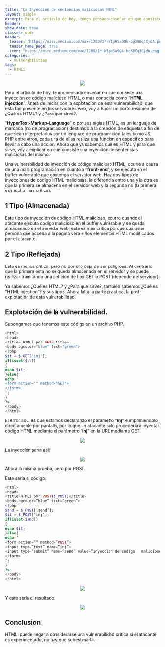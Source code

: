 ```yaml
---
title: "La Inyección de sentencias maliciosas HTML"
layout: single
excerpt: Para el articulo de hoy, tengo pensado enseñar en que consiste una inyección de código malicioso HTML, o mas conocida como “HTML injection”. Antes de iniciar con la explotación de esta vulnerabilidad, que esta tan presente en los servidores web, voy a hacer un corto resumen de ¿Qué es HTML? y ¿Para que sirve?.
header:
show_date: true
classes: wide
header:
  teaser: "https://miro.medium.com/max/1280/1*-W1pH5a9Qk-bgXBGq3CjdA.png"
  teaser_home_page: true
  icon: "https://miro.medium.com/max/1280/1*-W1pH5a9Qk-bgXBGq3CjdA.png"
categories:
  - Vulnerabilities
tags:
  - HTMLi
---
```


<p align="center">
<img src="https://miro.medium.com/max/1280/1*-W1pH5a9Qk-bgXBGq3CjdA.png">
</p>

Para el articulo de hoy, tengo pensado enseñar en que consiste una inyección de código malicioso HTML, o mas conocida como “**HTML injection**”. Antes de iniciar con la explotación de esta vulnerabilidad, que esta tan presente en los servidores web, voy a hacer un corto resumen de ¿Qué es HTML? y ¿Para que sirve?.

“**HyperText-Markup-Language**” o por sus siglas HTML, es un lenguaje de marcado (no de programación) destinado a la creación de etiquetas a fin de que sean interpretadas por un lenguaje de programación tales como JS, PHP entre otros, cada una de ellas realiza una función en especifico para llevar a cabo una acción.
Ahora que ya sabemos que es HTML y para que sirve, voy a explicar en que consiste una inyección de sentencias maliciosas del mismo.

Una vulnerabilidad de inyección de código malicioso HTML, ocurre a causa de una mala programación en cuanto a “**front-end**”, y se ejecuta en el buffer vulnerable que contenga el servidor web.
Hay dos tipos de inyecciones de código HTML maliciosas, la diferencia entre una y la otra es que la primera se almacena en el servidor web y la segunda no (la primera es mucho mas critica).

## 1 Tipo (Almacenada)

Este tipo de inyección de código HTML malicioso, ocurre cuando el atacante ejecuta código malicioso en el buffer vulnerable y se queda almacenado en el servidor web, esta es mas critica porque cualquier persona que acceda a la pagina vera el/los elementos HTML modificados por el atacante.

## 2 Tipo (Reflejada)

Esta es menos critica, pero no por ello deja de ser peligrosa. Al contrario que la primera esta no se queda almacenada en el servidor y se puede realizar tramitando una petición de tipo GET o POST (depende del servidor).

Ya sabemos ¿Qué es HTML? y ¿Para que sirve?, también sabemos ¿Qué es “HTML injection”? y sus tipos. Ahora falta la parte practica, la post-explotación de esta vulnerabilidad.

## Explotación de la vulnerabilidad.
Supongamos que tenemos este código en un archivo PHP.

```php
<html>  
<head>  
<title> HTMLi por GET</title>  
<body bgcolor="blue" text="green">  
<?php  
$it = $_GET['inj'];
if(isset($it))
{  
echo $it;
}else{
echo '
<form action="" method="GET">  
</form>  
';
}  
?>
</body>  
</html>
```

El error aquí es que estamos declarando el parámetro “**inj**” e imprimiéndolo directamente por pantalla, por lo que un atacante solo procedería a inyectar código HTML mediante el parámetro “**inj**” en la URL mediante GET.

<p align="center">
<img src="https://user-images.githubusercontent.com/69093629/121568704-43314a00-ca20-11eb-917b-fe8edbaa1241.png">
</p>

La inyección seria así:

<p align="center">
<img src="https://user-images.githubusercontent.com/69093629/121568780-5b08ce00-ca20-11eb-8d08-46cb49be52ee.png">
</p>

Ahora la misma prueba, pero por POST.

Este seria el código:

```php
<html>
<head>
<title>HTMLi por POST($_POST)</title>
<body bgcolor=”blue” text=”green”>
<?php
$snd = $_POST[‘send’];
$it = $_POST[‘inj’];
if(isset($snd))
{
echo $it;
}else{
echo ‘
<form action=”” method=”POST”>
<input type=”text” name=”inj”>
<input type=”submit” name=”send” value=”Inyeccion de codigo   malicioso”>
</form>
‘;
}
?>
</body>
</html>
```

<p align="center">
<img src="https://user-images.githubusercontent.com/69093629/121568921-84c1f500-ca20-11eb-8e45-35d5ae86e277.png">
</p>

Y este seria el resultado:

<p align="center">
<img src="https://user-images.githubusercontent.com/69093629/121568975-960b0180-ca20-11eb-9680-46301edb43ae.png">
</p>

## Conclusion

HTMLi puede llegar a considerarse una vulnerabilidad critica si el atacante es experimentado, no hay que subestimarla.

